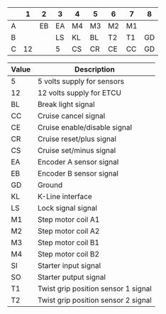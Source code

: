 |   |  1 |  2 |  3 |  4 |  5 |  6 |  7 |  8 |
|---|----|----|----|----|----|----|----|----|
| A |    | EB | EA | M4 | M3 | M2 | M1 |    |
| B |    |    | LS | KL | BL | T2 | T1 | GD |
| C | 12 |    |  5 | CS | CR | CE | CC | GD |


| Value | Description |
|-------|-------------|
|  5 | 5 volts supply for sensors |
| 12 | 12 volts supply for ETCU |
| BL | Break light signal |
| CC | Cruise cancel signal |
| CE | Cruise enable/disable signal |
| CR | Cruise reset/plus signal |
| CS | Cruise set/minus signal |
| EA | Encoder A sensor signal |
| EB | Encoder B sensor signal |
| GD | Ground |
| KL | K-Line interface |
| LS | Lock signal signal |
| M1 | Step motor coil A1 |
| M2 | Step motor coil A2 |
| M3 | Step motor coil B1 |
| M4 | Step motor coil B2 |
| SI | Starter input signal |
| SO | Starter putput signal |
| T1 | Twist grip position sensor 1 signal |
| T2 | Twist grip position sensor 2 signal |
